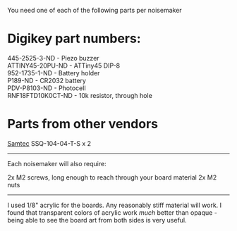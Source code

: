 You need one of each of the following parts per noisemaker

Digikey part numbers:
========
445-2525-3-ND - Piezo buzzer  
ATTINY45-20PU-ND - ATTiny45 DIP-8  
952-1735-1-ND - Battery holder  
P189-ND - CR2032 battery  
PDV-P8103-ND - Photocell  
RNF18FTD10K0CT-ND - 10k resistor, through hole  

Parts from other vendors
========
[Samtec](http://www.samtec.com) SSQ-104-04-T-S x 2


---

Each noisemaker will also require:

2x M2 screws, long enough to reach through your board material
2x M2 nuts

---

I used 1/8" acrylic for the boards. Any reasonably stiff material will work. I found that transparent colors of acrylic
work *much* better than opaque - being able to see the board art from both sides is very useful.
